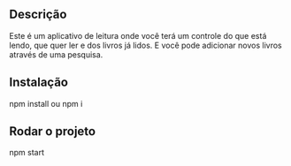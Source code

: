 ## Descrição

Este é um aplicativo de leitura onde você terá um controle do que está lendo, que quer ler e dos livros já lidos. E você pode adicionar novos livros através de uma pesquisa.

## Instalação

npm install ou npm i

## Rodar o projeto

npm start
